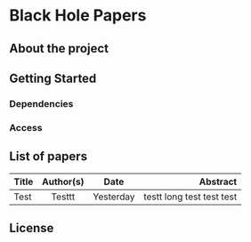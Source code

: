 # Black Hole Papers

## About the project

## Getting Started

### Dependencies

### Access

## List of papers

| Title | Author(s) |   Date    |                  Abstract |
| :---- | :-------: | :-------: | ------------------------: |
| Test  |  Testtt   | Yesterday | testt long test test test |

## License
